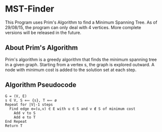 # MST-Finder

This Program uses Prim's Algorithm to find a Minimum Spanning Tree.  As of 29/08/15, the program can only deal with 4 vertices.  More complete versions will be released in the future.

## About Prim's Algorithm

Prim's algorithm is a greedy algorithm that finds the minimum spanning tree in a given graph. Starting from a vertex s, the graph is explored outward. A node with minimum cost is added to the solution set at each step.

## Algorithm Pseudocode

```
G = (V, E)
s ∈ V, S ⟸ {s}, T ⟸ ø
Repeat for |V|-1 steps
  Find edge e=(u,v) ∈ E with u ∈ S and v ∉ S of minimum cost
    Add v to S
    Add e to T
End Repeat
Return T
```
